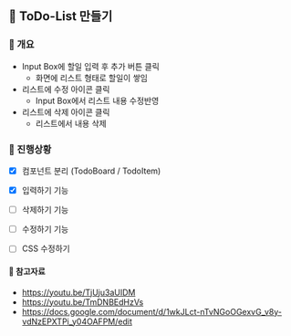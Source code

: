 ## 📑 ToDo-List 만들기

### 💜 개요
+ Input Box에 할일 입력 후 추가 버튼 클릭
  + 화면에 리스트 형태로 할일이 쌓임
+ 리스트에 수정 아이콘 클릭
  + Input Box에서 리스트 내용 수정반영
+ 리스트에 삭제 아이콘 클릭
  + 리스트에서 내용 삭제


### 💜 진행상황
+ [x] 컴포넌트 분리 (TodoBoard / TodoItem)
+ [x] 입력하기 기능
+ [ ] 삭제하기 기능
+ [ ] 수정하기 기능
+ [ ] CSS 수정하기


#### 💜 참고자료
+ https://youtu.be/TjUju3aUIDM
+ https://youtu.be/TmDNBEdHzVs
+ https://docs.google.com/document/d/1wkJLct-nTvNGoOGexvG_v8y-vdNzEPXTPi_y04OAFPM/edit
